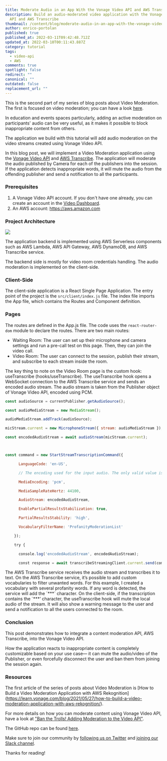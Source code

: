 ```yaml
---
title: Moderate Audio in an App With the Vonage Video API and AWS Transcribe
description: Build an audio-moderated video application with the Vonage Video
  API and AWS Transcribe
thumbnail: /content/blog/moderate-audio-in-an-app-with-the-vonage-video-api-and-aws-transcribe/aws-audio-moderation_videoapi.png
author: enrico-portolan
published: true
published_at: 2022-03-11T09:42:48.712Z
updated_at: 2022-03-10T00:11:43.887Z
category: tutorial
tags:
  - video-api
  - AWS
comments: true
spotlight: false
redirect: ""
canonical: ""
outdated: false
replacement_url: ""
---
```

This is the second part of my series of blog posts about Video Moderation. The first is focused on video moderation; you can have a look [here](https://learn.vonage.com/blog/2021/05/27/how-to-build-a-video-moderation-application-with-aws-rekognition/).

In education and events spaces particularly, adding an active moderation on participants' audio can be very useful, as it makes it possible to block inappropriate content from others. 

The application we build with this tutorial will add audio moderation on the video streams created using Vonage Video API. 

In this blog post, we will implement a Video Moderation application using the [Vonage Video API](https://www.vonage.com/communications-apis/video/) and [AWS Transcribe](https://aws.amazon.com/transcribe/). The application will moderate the audio published by Camera for each of the publishers into the session. If the application detects inappropriate words, it will mute the audio from the offending publisher and send a notification to all the participants. 

### Prerequisites

1. A Vonage Video API account. If you don't have one already, you can create an account in the [Video Dashboard](<1. https://tokbox.com/account/#/>).
2. An AWS account: <https://aws.amazon.com>

### Project Architecture

![](https://lh3.googleusercontent.com/Kkbf1Jbr2tb-9_w5G6GoG5TEamJzrxO1FA1EYvoXdCVZM45kNkoXVHsvELxZBxNRcWP4yOOzq-ihkvtqmZf-OJxXVKOQ3jp4uCGxqz8EYJpoSMvJ1W7Ltp44MAfRcqCD71EpqjGm)

The application backend is implemented using AWS Serverless components such as AWS Lambda, AWS API Gateway, AWS DynamoDB, and AWS Transcribe service.

The backend side is mostly for video room credentials handling. The audio moderation is implemented on the client-side.

### Client-Side

The client-side application is a React Single Page Application. The entry point of the project is the `src/client/index.js` file. The index file imports the App file, which contains the Routes and Component definition.

### Pages

The routes are defined in the App.js file. The code uses the `react-router-dom` module to declare the routes. There are two main routes:

* Waiting Room: The user can set up their microphone and camera settings and run a pre-call test on this page. Then, they can join the video call.
* Video Room: The user can connect to the session, publish their stream, and subscribe to each stream inside the room.

The key thing to note on the Video Room page is the custom hook: useTranscribe (hooks/useTranscribe). The useTranscribe hook opens a WebSocket connection to the AWS Transcribe service and sends an encoded audio stream. The audio stream is taken from the Publisher object of Vonage Video API, encoded using PCM. 

```javascript
const audioSource = currentPublisher.getAudioSource();

const audioMediaStream = new MediaStream();

audioMediaStream.addTrack(audioSource);

micStream.current = new MicrophoneStream({ stream: audioMediaStream });

const encodedAudioStream = await audioStream(micStream.current);



const command = new StartStreamTranscriptionCommand({

      LanguageCode: 'en-US',

      // The encoding used for the input audio. The only valid value is pcm.

      MediaEncoding: 'pcm',

      MediaSampleRateHertz: 44100,

      AudioStream: encodedAudioStream,

      EnablePartialResultsStabilization: true,

      PartialResultsStability: 'high',

      VocabularyFilterName: 'ProfanityModerationList'

    });

    try {

      console.log('encodedAudioStream', encodedAudioStream);

      const response = await transcribeStreamingClient.current.send(command);
```

The AWS Transcribe service receives the audio stream and transcribes it to text. On the AWS Transcribe service, it’s possible to add custom vocabularies to filter unwanted words. For this example, I created a vocabulary with several profanity words. If any word is detected, the service will add the \`\*\*\*\` character. On the client-side, if the transcription contains the `\*\*\*’ character, the useTranscribe hook will mute the local audio of the stream. It will also show a warning message to the user and send a notification to all the users connected to the room.

### Conclusion

This post demonstrates how to integrate a content moderation API, AWS Transcribe, into the Vonage Video API. 

How the application reacts to inappropriate content is completely customizable based on your use case— it can mute the audio/video of the Publisher, or even forcefully disconnect the user and ban them from joining the session again. 

### Resources

The first article of the series of posts about Video Moderation is [How to Build a Video Moderation Application with AWS Rekognition] (https://learn.vonage.com/blog/2021/05/27/how-to-build-a-video-moderation-application-with-aws-rekognition/).

For more details on how you can moderate content using Vonage Video API, have a look at ["Ban the Trolls! Adding Moderation to the Video API"](https://learn.vonage.com/blog/2020/11/12/ban-the-trolls-adding-moderation-to-the-video-api/). 

The GitHub repo can be found [here](https://github.com/nexmo-se/video-api-aws-moderation).

Make sure to join our community by [following us on Twitter](https://twitter.com/VonageDev) and [joining our Slack channel](https://developer.vonage.com/community/slack). 

Thanks for reading!